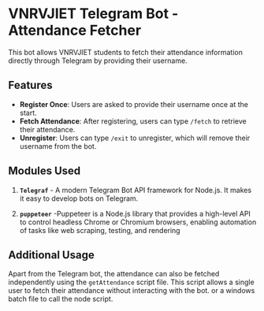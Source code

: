 # VNRVJIET Telegram Bot - Attendance Fetcher

This bot allows VNRVJIET students to fetch their attendance information directly through Telegram by providing their username.

## Features

- **Register Once**: Users are asked to provide their username once at the start.
- **Fetch Attendance**: After registering, users can type `/fetch` to retrieve their attendance.
- **Unregister**: Users can type `/exit` to unregister, which will remove their username from the bot.

## Modules Used

1. **`Telegraf`** - A modern Telegram Bot API framework for Node.js. It makes it easy to develop bots on Telegram.

2. **`puppeteer`** -Puppeteer is a Node.js library that provides a high-level API to control headless Chrome or Chromium browsers, enabling automation of tasks like web scraping, testing, and rendering

## Additional Usage

Apart from the Telegram bot, the attendance can also be fetched independently using the `getAttendance` script file. This script allows a single user to fetch their attendance without interacting with the bot.
or a windows batch file to call the node script. 